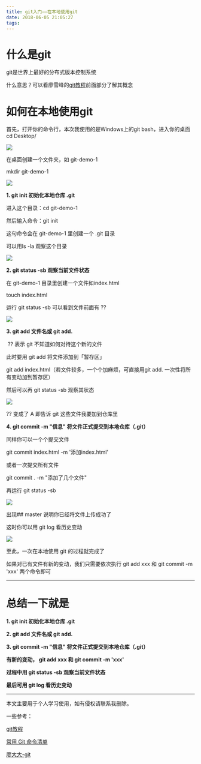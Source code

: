 ```yaml
---
title: git入门——在本地使用git
date: 2018-06-05 21:05:27
tags:
---
```

# 什么是git

git是世界上最好的分布式版本控制系统

什么意思？可以看廖雪峰的[git教程](https://www.liaoxuefeng.com/wiki/0013739516305929606dd18361248578c67b8067c8c017b000)前面部分了解其概念

# 如何在本地使用git

首先，打开你的命令行，本次我使用的是Windows上的git bash，进入你的桌面 cd Desktop/

![](https://upload-images.jianshu.io/upload_images/7094266-43b9dc80ef559196.png?imageMogr2/auto-orient/strip%7CimageView2/2/w/1240)

在桌面创建一个文件夹，如 git-demo-1 

mkdir git-demo-1

![](https://upload-images.jianshu.io/upload_images/7094266-0dc68b973297288f.png?imageMogr2/auto-orient/strip%7CimageView2/2/w/1240)

**1\. git init 初始化本地仓库 .git**

进入这个目录：cd git-demo-1

然后输入命令：git init

这句命令会在 git-demo-1 里创建一个 .git 目录

可以用ls -la 观察这个目录

![](https://upload-images.jianshu.io/upload_images/7094266-234bac65ee856269.png?imageMogr2/auto-orient/strip%7CimageView2/2/w/1240)

**2\. git status -sb 观察当前文件状态**

在 git-demo-1 目录里创建一个文件如index.html

touch index.html

运行 git status -sb 可以看到文件前面有 ?? 

![](https://upload-images.jianshu.io/upload_images/7094266-5e3a74ba0f7d5209.png?imageMogr2/auto-orient/strip%7CimageView2/2/w/1240)

**3\. git add 文件名或 git add.**

 ?? 表示 git 不知道如何对待这个新的文件

此时要用 git add 将文件添加到「暂存区」

git add index.html（若文件较多，一个个加麻烦，可直接用git add. 一次性将所有变动加到暂存区）

然后可以再 git status -sb 观察其状态

![](https://upload-images.jianshu.io/upload_images/7094266-aae00cd046749ce5.png?imageMogr2/auto-orient/strip%7CimageView2/2/w/1240)

?? 变成了 A 即告诉 git 这些文件我要加到仓库里

**4. git commit -m "信息" 将文件正式提交到本地仓库（.git）**

同样你可以一个个提交文件 

git commit index.html -m '添加index.html'

或者一次提交所有文件

git commit . -m "添加了几个文件"

再运行 git status -sb

![](https://upload-images.jianshu.io/upload_images/7094266-0dc17938fa6c7440.png?imageMogr2/auto-orient/strip%7CimageView2/2/w/1240)

出现## master 说明你已经将文件上传成功了

这时你可以用 git log 看历史变动

![](https://upload-images.jianshu.io/upload_images/7094266-497d1b90a4b1e1cc.png?imageMogr2/auto-orient/strip%7CimageView2/2/w/1240)

至此，一次在本地使用 git 的过程就完成了

如果对已有文件有新的变动，我们只需要依次执行 git add xxx 和 git commit -m 'xxx' 两个命令即可

* * *

# 总结一下就是

**1\. git init 初始化本地仓库 .git**

**2\. git add 文件名或 git add.** 

**3. git commit -m "信息" 将文件正式提交到本地仓库（.git）** 

**有新的变动， git add xxx 和 git commit -m 'xxx'** 

**过程中用 git status -sb 观察当前文件状态**

**最后可用 git log 看历史变动**

* * *

本文主要用于个人学习使用，如有侵权请联系我删除。

一些参考：

[git教程](http://www.runoob.com/git/git-tutorial.html)

[常用 Git 命令清单](http://www.ruanyifeng.com/blog/2015/12/git-cheat-sheet.html)

[廖大大-git](https://www.liaoxuefeng.com/wiki/0013739516305929606dd18361248578c67b8067c8c017b000)
